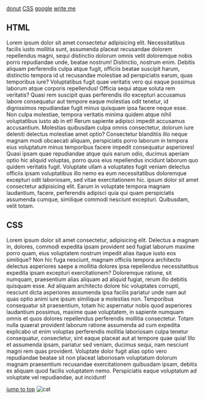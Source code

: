 <!DOCTYPE html>
<html lang="en">
<head>
    <meta charset="UTF-8">
    <meta http-equiv="X-UA-Compatible" content="IE=edge">
    <meta name="viewport" content="width=, initial-scale=1.0">
    
</head>
<body>
<a href="images/donut.jpg" download>donut</a>
<a href="#section-css">CSS</a>
<a href="https://google.com" target="_blank">google</a>
<a href="mailto:samo.jasecko@gmail.com">write me</a>
<h2>HTML</h2>
<p>Lorem ipsum dolor sit amet consectetur adipisicing elit. Necessitatibus facilis
     iusto mollitia sunt, assumenda placeat recusandae dolorem repellendus magni,
      sequi distinctio dolorum omnis velit doloremque nobis porro repudiandae unde,
       beatae nostrum! Distinctio, nostrum enim. Debitis aliquam perferendis culpa atque fugit,
        officiis beatae suscipit harum, distinctio tempora id ut recusandae molestiae ad perspiciatis earum,
         quas temporibus iure? Voluptatibus fugit quae veritatis vero qui eaque possimus laborum atque corporis
          repellendus! Officia sequi atque soluta rem veritatis? Quasi rem suscipit quas perferendis
           illo excepturi accusamus labore consequatur aut tempore eaque molestias odit tenetur,
            id dignissimos repudiandae fugit minus quisquam ipsa facere neque esse. Non culpa molestiae, 
            tempora veritatis minima quidem atque nihil voluptatibus iusto ab in et! Rerum sapiente adipisci 
            impedit accusamus accusantium. Molestias quibusdam culpa omnis consectetur, dolorum iure deleniti
             delectus molestiae amet optio? Consectetur blanditiis illo neque magnam modi obcaecati aliquam,
              perspiciatis porro laborum in tempora eius voluptatum minus temporibus facere impedit consequatur 
              asperiores! Quasi ipsam quae repudiandae atque quis earum odio, ducimus aperiam optio hic aliquid 
              voluptas, porro quos eius repellendus incidunt laborum quo quidem veritatis fugit. Voluptate ullam
               a voluptates fugit veniam delectus officiis ipsam voluptatibus illo nemo ea eum necessitatibus doloremque
                excepturi odit laboriosam, sed vitae exercitationem hic. ipsum dolor sit amet consectetur adipisicing elit.
                 Earum in voluptate tempora magnam laudantium, facere, perferendis adipisci quia qui quam perspiciatis assumenda 
                 cumque, similique commodi nesciunt excepturi. Quibusdam, velit totam.
<h2 id="section-css">CSS</h2>
<p>Lorem ipsum dolor sit amet consectetur, adipisicing elit. Delectus a magnam in, dolores, commodi expedita ipsam provident sed fugiat laborum maxime porro quam, eius voluptatem nostrum impedit alias itaque iusto eos similique? Non hic fuga nesciunt, magnam officiis tempora architecto delectus asperiores saepe a mollitia dolores ipsa repellendus necessitatibus expedita ipsam excepturi exercitationem? Doloremque ratione, sit numquam, praesentium alias aliquam ad aliquid fugiat, rerum illo debitis quisquam esse. Ad aliquam architecto dolore hic voluptates corrupti, nesciunt dicta asperiores assumenda ipsa facilis pariatur unde nam aut quas optio animi iure ipsum similique a molestias non. Temporibus consequatur sit praesentium, totam hic aspernatur nobis quod asperiores laudantium possimus, maxime quae voluptatem, in sapiente numquam omnis et quos dolores repellendus perferendis mollitia consectetur. Totam nulla quaerat provident laborum ratione assumenda ad cum expedita explicabo ut enim voluptas perferendis mollitia laboriosam culpa tenetur consequatur, consectetur, sint eaque placeat aut at tempore quae quia! Illo et assumenda ipsam, pariatur sed veniam, ducimus sequi, nam nesciunt magni rem quas provident. Voluptate dolor fugit alias optio vero repudiandae beatae sit non placeat laboriosam voluptatum dolorum magnam praesentium recusandae exercitationem quibusdam ipsam, debitis ex aliquam quod facilis voluptatem nemo. Perspiciatis eaque voluptatum ad voluptate vel repudiandae, aut incidunt!</p>
</p>
<a href="#">jump to top</a>
<img src="images/cat.jpg" alt="cat">

</body>
</html>
